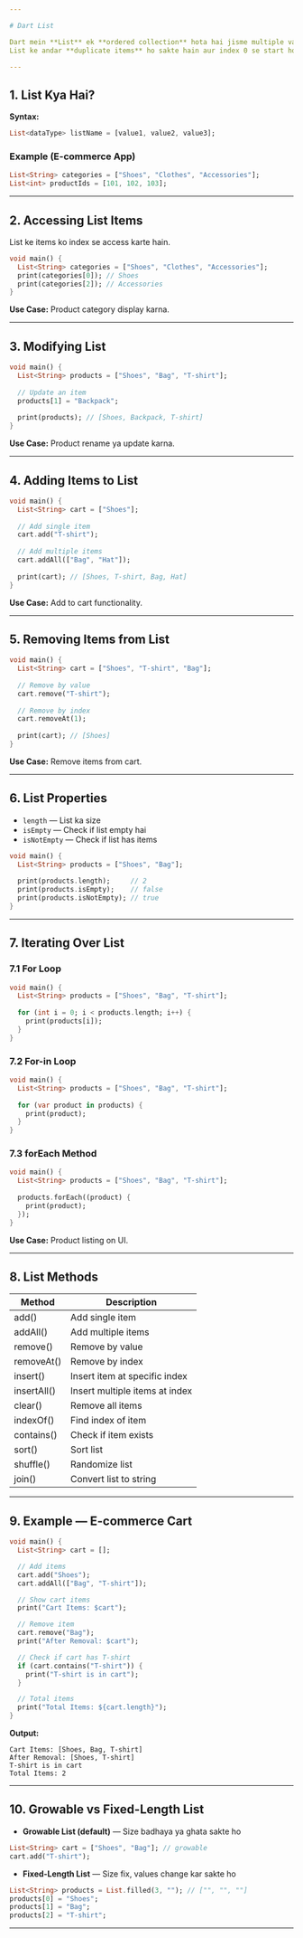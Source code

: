 ```yaml
---

# Dart List

Dart mein **List** ek **ordered collection** hota hai jisme multiple values ek hi variable mein store ki ja sakti hain.
List ke andar **duplicate items** ho sakte hain aur index 0 se start hota hai.

---
```


## 1. List Kya Hai?

**Syntax:**

```dart
List<dataType> listName = [value1, value2, value3];
```

### Example (E-commerce App)

```dart
List<String> categories = ["Shoes", "Clothes", "Accessories"];
List<int> productIds = [101, 102, 103];
```

---

## 2. Accessing List Items

List ke items ko index se access karte hain.

```dart
void main() {
  List<String> categories = ["Shoes", "Clothes", "Accessories"];
  print(categories[0]); // Shoes
  print(categories[2]); // Accessories
}
```

**Use Case:** Product category display karna.

---

## 3. Modifying List

```dart
void main() {
  List<String> products = ["Shoes", "Bag", "T-shirt"];
  
  // Update an item
  products[1] = "Backpack";
  
  print(products); // [Shoes, Backpack, T-shirt]
}
```

**Use Case:** Product rename ya update karna.

---

## 4. Adding Items to List

```dart
void main() {
  List<String> cart = ["Shoes"];
  
  // Add single item
  cart.add("T-shirt");
  
  // Add multiple items
  cart.addAll(["Bag", "Hat"]);
  
  print(cart); // [Shoes, T-shirt, Bag, Hat]
}
```

**Use Case:** Add to cart functionality.

---

## 5. Removing Items from List

```dart
void main() {
  List<String> cart = ["Shoes", "T-shirt", "Bag"];
  
  // Remove by value
  cart.remove("T-shirt");
  
  // Remove by index
  cart.removeAt(1);
  
  print(cart); // [Shoes]
}
```

**Use Case:** Remove items from cart.

---

## 6. List Properties

* `length` — List ka size
* `isEmpty` — Check if list empty hai
* `isNotEmpty` — Check if list has items

```dart
void main() {
  List<String> products = ["Shoes", "Bag"];
  
  print(products.length);     // 2
  print(products.isEmpty);    // false
  print(products.isNotEmpty); // true
}
```

---

## 7. Iterating Over List

### 7.1 For Loop

```dart
void main() {
  List<String> products = ["Shoes", "Bag", "T-shirt"];
  
  for (int i = 0; i < products.length; i++) {
    print(products[i]);
  }
}
```

### 7.2 For-in Loop

```dart
void main() {
  List<String> products = ["Shoes", "Bag", "T-shirt"];
  
  for (var product in products) {
    print(product);
  }
}
```

### 7.3 forEach Method

```dart
void main() {
  List<String> products = ["Shoes", "Bag", "T-shirt"];
  
  products.forEach((product) {
    print(product);
  });
}
```

**Use Case:** Product listing on UI.

---

## 8. List Methods

| Method      | Description                    |
| ----------- | ------------------------------ |
| add()       | Add single item                |
| addAll()    | Add multiple items             |
| remove()    | Remove by value                |
| removeAt()  | Remove by index                |
| insert()    | Insert item at specific index  |
| insertAll() | Insert multiple items at index |
| clear()     | Remove all items               |
| indexOf()   | Find index of item             |
| contains()  | Check if item exists           |
| sort()      | Sort list                      |
| shuffle()   | Randomize list                 |
| join()      | Convert list to string         |

---

## 9. Example — E-commerce Cart

```dart
void main() {
  List<String> cart = [];

  // Add items
  cart.add("Shoes");
  cart.addAll(["Bag", "T-shirt"]);

  // Show cart items
  print("Cart Items: $cart");

  // Remove item
  cart.remove("Bag");
  print("After Removal: $cart");

  // Check if cart has T-shirt
  if (cart.contains("T-shirt")) {
    print("T-shirt is in cart");
  }

  // Total items
  print("Total Items: ${cart.length}");
}
```

**Output:**

```
Cart Items: [Shoes, Bag, T-shirt]
After Removal: [Shoes, T-shirt]
T-shirt is in cart
Total Items: 2
```

---

## 10. Growable vs Fixed-Length List

* **Growable List (default)** — Size badhaya ya ghata sakte ho

```dart
List<String> cart = ["Shoes", "Bag"]; // growable
cart.add("T-shirt");
```

* **Fixed-Length List** — Size fix, values change kar sakte ho

```dart
List<String> products = List.filled(3, ""); // ["", "", ""]
products[0] = "Shoes";
products[1] = "Bag";
products[2] = "T-shirt";
```

---
